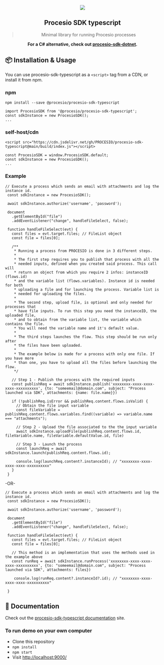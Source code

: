  <div align="center">
 <img align="center" src="https://procesio-email-hosting.fra1.digitaloceanspaces.com/logo-procesio.png" />
  <h2>Procesio SDK typescript</h2>
  <blockquote>Minimal library for running Procesio processes</blockquote>

<strong>For a C# alternative, check out [procesio-sdk-dotnet](https://github.com/PROCESIO/procesio-sdk-dotnet).</strong>

</div>

## 📦 Installation & Usage

You can use procesio-sdk-typescript as a `<script>` tag from a CDN, or install it from npm.

### npm

```
npm install --save @procesio/procesio-sdk-typescript
```

```
import ProcesioSDK from '@procesio/procesio-sdk-typescript';
const sdkInstance = new ProcesioSDK();
...
```

### self-host/cdn

```
<script src="https://cdn.jsdelivr.net/gh/PROCESIO/procesio-sdk-typescript@main/build/index.js"></script>

const ProcesioSDK = window.ProcesioSDK.default;
const sdkInstance = new ProcesioSDK();
...

```

### Example

```
// Execute a process which sends an email with attachments and log the instance id.
 const sdkInstance = new ProcesioSDK();

 await sdkInstance.authorize('username', 'password');

 document
   .getElementById("file")
   .addEventListener("change", handleFileSelect, false);

 function handleFileSelect(evt) {
   const files = evt.target.files; // FileList object
   const file = files[0];

   /**
    * Running a process from PROCESIO is done in 3 different steps.
    *
    * The first step requires you to publish that process with all the
    * needed inputs, defined when you created said process. This call will
    * return an object from which you require 2 infos: instanceID (flows.id)
    * and the variable list (flows.variables). Instance id is needed for both
    * uploading a file and for launching the process. Variable list is
    * needed for uploading the files.
    *
    * The second step, upload file, is optional and only needed for processes that
    * have file inputs. To run this step you need the instanceID, the uploaded file,
    * and to obtain from the variable list, the variable which contains the file.
    * You will need the variable name and it's default value.
    *
    * The third steps launches the flow. This step should be run only after
    * the files have been uploaded.
    *
    * The example below is made for a process with only one file. If you have more
    * than one, you have to upload all the files before launching the flow.
    */

   // Step 1 - Publish the process with the required inputs
   const publishReq = await sdkInstance.publish('xxxxxxxx-xxxx-xxxx-xxxx-xxxxxxxxxx', {to: "someemail@domain.com", subject: "Process launched via SDK", attachments: {name: file.name}})

   if (!publishReq.isError && publishReq.content.flows.isValid) {
     // Obtain the file input variable
     const fileVariable = publishReq.content.flows.variables.find((variable) => variable.name === "attachments");

     // Step 2 - Upload the file associated to the the input variable
     await sdkInstance.uploadFile(publishReq.content.flows.id, fileVariable.name, fileVariable.defaultValue.id, file)

     // Step 3 - Launch the process
     const launchReq = await sdkInstance.launch(publishReq.content.flows.id);

     console.log(launchReq.content?.instanceId); // "xxxxxxxx-xxxx-xxxx-xxxx-xxxxxxxxxx"
   }
 }
```

-OR-

```
// Execute a process which sends an email with attachments and log the instance id.
 const sdkInstance = new ProcesioSDK();

 await sdkInstance.authorize('username', 'password');

 document
   .getElementById("file")
   .addEventListener("change", handleFileSelect, false);

 function handleFileSelect(evt) {
   const files = evt.target.files; // FileList object
   const file = files[0];

   // This method is an implementation that uses the methods used in the example above
   const runReq = await sdkInstance.runProcess('xxxxxxxx-xxxx-xxxx-xxxx-xxxxxxxxxx', {to: "someemail@domain.com", subject: "Process launched via SDK", attachments: files})

    console.log(runReq.content?.instanceId?.id); // "xxxxxxxx-xxxx-xxxx-xxxx-xxxxxxxxxx"

 }
```

## 📖 Documentation

Check out the [procesio-sdk-typescript documentation](https://procesio-sdk-typescript-zk32h.ondigitalocean.app/) site.

### To run demo on your own computer

- Clone this repository
- `npm install`
- `npm start`
- Visit [http://localhost:9000/](http://localhost:9000/)
